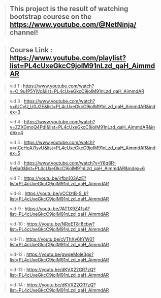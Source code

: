 > ## This project is the result of watching bootstrap courese on the https://www.youtube.com/@NetNinja/ channel!


> ## Course Link : https://www.youtube.com/playlist?list=PL4cUxeGkcC9joIM91nLzd_qaH_AimmdAR

> vid 1 : https://www.youtube.com/watch?v=O_9u1P5YjVc&list=PL4cUxeGkcC9joIM91nLzd_qaH_AimmdAR

> vid 3 : https://www.youtube.com/watch?v=iUCyU_U0J2E&list=PL4cUxeGkcC9joIM91nLzd_qaH_AimmdAR&index=3

> vid 4 : https://www.youtube.com/watch?v=ZZXGmoQ4PdI&list=PL4cUxeGkcC9joIM91nLzd_qaH_AimmdAR&index=4

> vid 5 : https://www.youtube.com/watch?v=nCeHeA7IsvU&list=PL4cUxeGkcC9joIM91nLzd_qaH_AimmdAR&index=5

> vid 6 : https://www.youtube.com/watch?v=Y6q8R-9y6a0&list=PL4cUxeGkcC9joIM91nLzd_qaH_AimmdAR&index=6

> vid 7 : https://youtu.be/irfbn103AzE?list=PL4cUxeGkcC9joIM91nLzd_qaH_AimmdAR

> vid-8 : https://youtu.be/yCCIztB-S_k?list=PL4cUxeGkcC9joIM91nLzd_qaH_AimmdAR

> vid-9 : https://youtu.be/7AT1X9Z41sA?list=PL4cUxeGkcC9joIM91nLzd_qaH_AimmdAR

> vid-10 : https://youtu.be/NRoET8-8cbw?list=PL4cUxeGkcC9joIM91nLzd_qaH_AimmdAR

> vid-11 : https://youtu.be/cVThXv6hYW0?list=PL4cUxeGkcC9joIM91nLzd_qaH_AimmdAR

> vid-12 : https://youtu.be/gwgeMole3gs?list=PL4cUxeGkcC9joIM91nLzd_qaH_AimmdAR

> vid-13 : https://youtu.be/dKVX22GR7zQ?list=PL4cUxeGkcC9joIM91nLzd_qaH_AimmdAR

> vid-14 : https://youtu.be/dKVX22GR7zQ?list=PL4cUxeGkcC9joIM91nLzd_qaH_AimmdAR